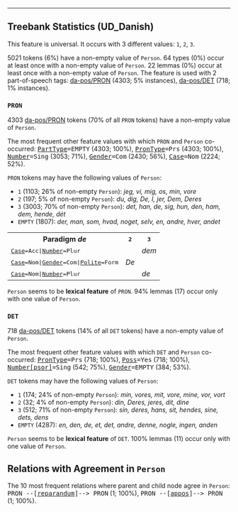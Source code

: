 

--------------------------------------------------------------------------------

## Treebank Statistics (UD_Danish)

This feature is universal.
It occurs with 3 different values: `1`, `2`, `3`.

5021 tokens (6%) have a non-empty value of `Person`.
64 types (0%) occur at least once with a non-empty value of `Person`.
22 lemmas (0%) occur at least once with a non-empty value of `Person`.
The feature is used with 2 part-of-speech tags: [da-pos/PRON]() (4303; 5% instances), [da-pos/DET]() (718; 1% instances).

### `PRON`

4303 [da-pos/PRON]() tokens (70% of all `PRON` tokens) have a non-empty value of `Person`.

The most frequent other feature values with which `PRON` and `Person` co-occurred: <tt><a href="PartType.html">PartType</a>=EMPTY</tt> (4303; 100%), <tt><a href="PronType.html">PronType</a>=Prs</tt> (4303; 100%), <tt><a href="Number.html">Number</a>=Sing</tt> (3053; 71%), <tt><a href="Gender.html">Gender</a>=Com</tt> (2430; 56%), <tt><a href="Case.html">Case</a>=Nom</tt> (2224; 52%).

`PRON` tokens may have the following values of `Person`:

* `1` (1103; 26% of non-empty `Person`): <em>jeg, vi, mig, os, min, vore</em>
* `2` (197; 5% of non-empty `Person`): <em>du, dig, De, I, jer, Dem, Deres</em>
* `3` (3003; 70% of non-empty `Person`): <em>det, han, de, sig, hun, den, ham, dem, hende, dét</em>
* `EMPTY` (1807): <em>der, man, som, hvad, noget, selv, en, andre, hver, andet</em>

<table>
  <tr><th>Paradigm <i>de</i></th><th><tt>2</tt></th><th><tt>3</tt></th></tr>
  <tr><td><tt><a href="Case.html">Case</a>=Acc|<a href="Number.html">Number</a>=Plur</tt></td><td></td><td><em>dem</em></td></tr>
  <tr><td><tt><a href="Case.html">Case</a>=Nom|<a href="Gender.html">Gender</a>=Com|<a href="Polite.html">Polite</a>=Form</tt></td><td><em>De</em></td><td></td></tr>
  <tr><td><tt><a href="Case.html">Case</a>=Nom|<a href="Number.html">Number</a>=Plur</tt></td><td></td><td><em>de</em></td></tr>
</table>

`Person` seems to be **lexical feature** of `PRON`. 94% lemmas (17) occur only with one value of `Person`.

### `DET`

718 [da-pos/DET]() tokens (14% of all `DET` tokens) have a non-empty value of `Person`.

The most frequent other feature values with which `DET` and `Person` co-occurred: <tt><a href="PronType.html">PronType</a>=Prs</tt> (718; 100%), <tt><a href="Poss.html">Poss</a>=Yes</tt> (718; 100%), <tt><a href="Number[psor].html">Number[psor]</a>=Sing</tt> (542; 75%), <tt><a href="Gender.html">Gender</a>=EMPTY</tt> (384; 53%).

`DET` tokens may have the following values of `Person`:

* `1` (174; 24% of non-empty `Person`): <em>min, vores, mit, vore, mine, vor, vort</em>
* `2` (32; 4% of non-empty `Person`): <em>din, Deres, jeres, dit, dine</em>
* `3` (512; 71% of non-empty `Person`): <em>sin, deres, hans, sit, hendes, sine, dets, dens</em>
* `EMPTY` (4287): <em>en, den, de, et, det, andre, denne, nogle, ingen, anden</em>

`Person` seems to be **lexical feature** of `DET`. 100% lemmas (11) occur only with one value of `Person`.

## Relations with Agreement in `Person`

The 10 most frequent relations where parent and child node agree in `Person`:
<tt>PRON --[<a href="../dep/reparandum.html">reparandum</a>]--> PRON</tt> (1; 100%),
<tt>PRON --[<a href="../dep/appos.html">appos</a>]--> PRON</tt> (1; 100%).

